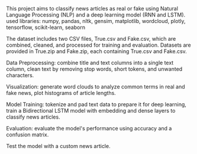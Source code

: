 This project aims to classify news articles as real or fake using Natural Language Processing (NLP) and a deep learning model (RNN and LSTM). 
used libraries: numpy, pandas, nltk, gensim, matplotlib, wordcloud, plotly, tensorflow, scikit-learn, seaborn

The dataset includes two CSV files, True.csv and Fake.csv, which are combined, cleaned, and processed for training and evaluation.
Datasets are provided in True.zip and Fake.zip, each containing True.csv and Fake.csv.

Data Preprocessing: combine title and text columns into a single text column, clean text by removing stop words, short tokens, and unwanted characters.

Visualization: generate word clouds to analyze common terms in real and fake news, plot histograms of article lengths.

Model Training: tokenize and pad text data to prepare it for deep learning, train a Bidirectional LSTM model with embedding and dense layers to classify news articles.

Evaluation: evaluate the model's performance using accuracy and a confusion matrix.

Test the model with a custom news article.

